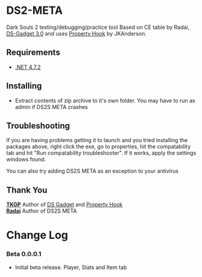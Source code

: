 # DS2-META
 Dark Souls 2 testing/debugging/practice tool
 Based on CE table by Radai, [DS-Gadget 3.0](https://github.com/JKAnderson/DS-Gadget) and uses [Property Hook](https://github.com/JKAnderson/PropertyHook) by JKAnderson.

## Requirements 
* [.NET 4.7.2](https://www.microsoft.com/net/download/thank-you/net472)

## Installing
* Extract contents of zip archive to it's own folder. You may have to run as admin if DS2S META crashes

## Troubleshooting
If you are having problems getting it to launch and you tried installing the packages above, right click the exe, go to properties, hit the compatability tab and hit "Run compatability troubleshooter". If it works, apply the settings windows found.  

You can also try adding DS2S META as an exception to your antivirus

## Thank You
**[TKGP](https://github.com/JKAnderson/)** Author of [DS Gadget](https://github.com/JKAnderson/DS-Gadget) and [Property Hook](https://github.com/JKAnderson/PropertyHook)  
**[Radai](https://github.com/JKAnderson/)** Author of DS2S META

# Change Log  
### Beta 0.0.0.1
* Initial beta release. Player, Stats and Item tab
